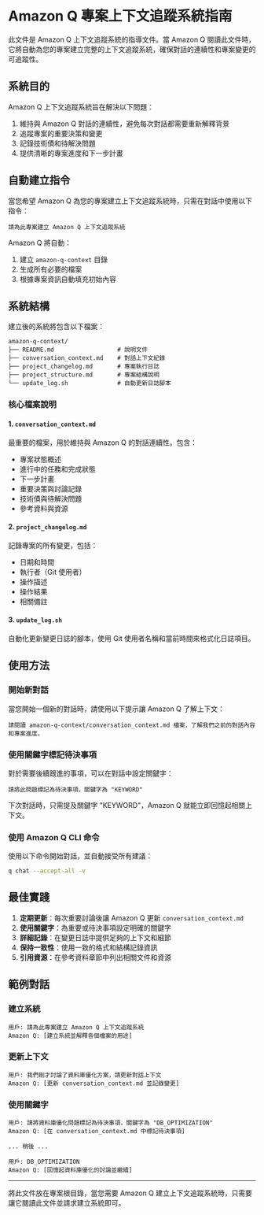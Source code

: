 # Amazon Q 專案上下文追蹤系統指南

此文件是 Amazon Q 上下文追蹤系統的指導文件。當 Amazon Q 閱讀此文件時，它將自動為您的專案建立完整的上下文追蹤系統，確保對話的連續性和專案變更的可追蹤性。

## 系統目的

Amazon Q 上下文追蹤系統旨在解決以下問題：
1. 維持與 Amazon Q 對話的連續性，避免每次對話都需要重新解釋背景
2. 追蹤專案的重要決策和變更
3. 記錄技術債和待解決問題
4. 提供清晰的專案進度和下一步計畫

## 自動建立指令

當您希望 Amazon Q 為您的專案建立上下文追蹤系統時，只需在對話中使用以下指令：

```
請為此專案建立 Amazon Q 上下文追蹤系統
```

Amazon Q 將自動：
1. 建立 `amazon-q-context` 目錄
2. 生成所有必要的檔案
3. 根據專案資訊自動填充初始內容

## 系統結構

建立後的系統將包含以下檔案：

```
amazon-q-context/
├── README.md                  # 說明文件
├── conversation_context.md    # 對話上下文紀錄
├── project_changelog.md       # 專案執行日誌
├── project_structure.md       # 專案結構說明
└── update_log.sh              # 自動更新日誌腳本
```

### 核心檔案說明

#### 1. `conversation_context.md`

最重要的檔案，用於維持與 Amazon Q 的對話連續性。包含：
- 專案狀態概述
- 進行中的任務和完成狀態
- 下一步計畫
- 重要決策與討論記錄
- 技術債與待解決問題
- 參考資料與資源

#### 2. `project_changelog.md`

記錄專案的所有變更，包括：
- 日期和時間
- 執行者（Git 使用者）
- 操作描述
- 操作結果
- 相關備註

#### 3. `update_log.sh`

自動化更新變更日誌的腳本，使用 Git 使用者名稱和當前時間來格式化日誌項目。

## 使用方法

### 開始新對話

當您開始一個新的對話時，請使用以下提示讓 Amazon Q 了解上下文：

```
請閱讀 amazon-q-context/conversation_context.md 檔案，了解我們之前的對話內容和專案進度。
```

### 使用關鍵字標記待決事項

對於需要後續跟進的事項，可以在對話中設定關鍵字：

```
請將此問題標記為待決事項，關鍵字為 "KEYWORD"
```

下次對話時，只需提及關鍵字 "KEYWORD"，Amazon Q 就能立即回憶起相關上下文。

### 使用 Amazon Q CLI 命令

使用以下命令開始對話，並自動接受所有建議：

```bash
q chat --accept-all -v
```

## 最佳實踐

1. **定期更新**：每次重要討論後讓 Amazon Q 更新 `conversation_context.md`
2. **使用關鍵字**：為重要或待決事項設定明確的關鍵字
3. **詳細記錄**：在變更日誌中提供足夠的上下文和細節
4. **保持一致性**：使用一致的格式和結構記錄資訊
5. **引用資源**：在參考資料章節中列出相關文件和資源

## 範例對話

### 建立系統
```
用戶: 請為此專案建立 Amazon Q 上下文追蹤系統
Amazon Q: [建立系統並解釋各個檔案的用途]
```

### 更新上下文
```
用戶: 我們剛才討論了資料庫優化方案，請更新對話上下文
Amazon Q: [更新 conversation_context.md 並記錄變更]
```

### 使用關鍵字
```
用戶: 請將資料庫優化問題標記為待決事項，關鍵字為 "DB_OPTIMIZATION"
Amazon Q: [在 conversation_context.md 中標記待決事項]

... 稍後 ...

用戶: DB_OPTIMIZATION
Amazon Q: [回憶起資料庫優化的討論並繼續]
```

---

將此文件放在專案根目錄，當您需要 Amazon Q 建立上下文追蹤系統時，只需要讓它閱讀此文件並請求建立系統即可。
